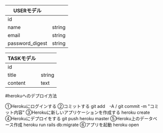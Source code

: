 
|  USERモデル  |    |
| ---- | ---- |
|  id  |    |
|  name  |  string  |
|  email  | string  |
|  password_digest  |  string  |


|  TASKモデル  |    |
| ---- | ---- |
|  id  |    |
|  title  |  string  |
|  content  | text |

#herokuへのデプロイ方法

①Herokuにログインする
②コミットする git add　-A / git commit -m "コミット内容"
③Herokuに新しいアプリケーションを作成する heroku create
④Herokuにデプロイをする git push heroku master
⑤Heroku上のデータベース作成 heroku run rails db:migrate
⑥アプリを起動 heroku open

